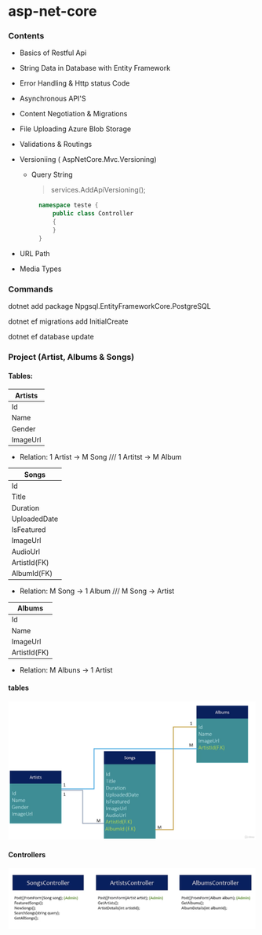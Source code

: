 # asp-net-core

### Contents

- Basics of Restful Api
- String Data in Database with Entity Framework
- Error Handling & Http status Code
- Asynchronous API'S
- Content Negotiation & Migrations
- File Uploading Azure Blob Storage
- Validations & Routings
- Versioniing ( AspNetCore.Mvc.Versioning)
    - Query String
      > services.AddApiVersioning();
      ```csharp
        namespace teste {
            public class Controller
            {
            }
        }
      ```
      
    

- URL Path
- Media Types



### Commands
 dotnet add package Npgsql.EntityFrameworkCore.PostgreSQL

 dotnet ef migrations add InitialCreate

 dotnet ef database update


### Project (Artist, Albums & Songs)
#### Tables:

| Artists |      
| ------- |
| Id |
| Name |
| Gender |
| ImageUrl |
- Relation: 1 Artist -> M Song /// 1 Artitst -> M Album

| Songs |
| ------- |
| Id |
| Title |
| Duration |
| UploadedDate |
| IsFeatured |
| ImageUrl |
| AudioUrl |
| ArtistId(FK) |
| AlbumId(FK) |
- Relation: M Song -> 1 Album /// M Song -> Artist

| Albums |
| ------- |
| Id |
| Name |
| ImageUrl |
| ArtistId(FK) |
- Relation: M Albuns -> 1 Artist
#### tables
![Screenshot](./images/table-designer.png)

#### Controllers
![Screenshot](./images/controller-designer.png)



